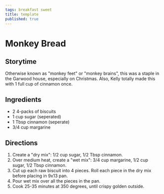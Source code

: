 ```yaml
---
tags: breakfast sweet
title: template
published: true
---
```


# Monkey Bread

## Storytime
Otherwise known as "monkey feet" or "monkey brains", this was a staple in the Garwood house, especially on Christmas. Also, Kelly totally made this with 1 full cup of cinnamon once.

## Ingredients
* 2 4-packs of biscuits
* 1 cup sugar (seperated)
* 1 Tbsp cinnamon (seperate)
* 3/4 cup margarine

## Directions
1. Create a "dry mix": 1/2 cup sugar, 1/2 Tbsp cinnamon.
2. Over medium heat, create a "wet mix": 3/4 cup margarine, 1/2 cup sugar, 1/2 Tbsp cinnamon.
3. Cut up each raw biscuit into 4 pieces. Roll each piece in the dry mix before placing in 9x13 pan.
4. Pour wet mix over all the pieces in the pan.
5. Cook 25-35 minutes at 350 degrees, until crispy golden outside.
